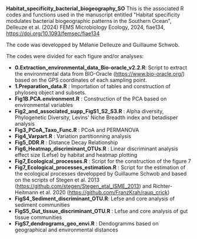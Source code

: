 **Habitat_specificity_bacterial_biogeography_SO**
This is the associated R codes and functions used in the manuscript entitled "Habitat specificity modulates bacterial biogeographic patterns in the Southern Ocean", Delleuze et al. (2024) FEMS Microbiology Ecology, 2024, fiae134, https://doi.org/10.1093/femsec/fiae134

The code was developped by Mélanie Delleuze and Guillaume Schwob.

The codes were divided for each figure and/or analyses: 

- **0.Extraction_environmental_data_Bio-oracle_v2.2.R**: Script to extract the environmental data from BIO-Oracle (https://www.bio-oracle.org/) based on the GPS coordinates of each sampling point.
- **1.Preparation_data.R** : Importation of tables and construction of phyloseq object and subsets.
- **Fig1B.PCA.environment.R** : Construction of the PCA based on environmental variables
- **Fig2_and_associated_supp_FigS1_S2_S3.R** : Alpha diversity, Phylogenetic Diversity, Levins' Niche Breadth index and betadisper analysis
- **Fig3_PCoA_Taxo_Func.R** : PCoA and PERMANOVA
- **Fig4_Varpart.R** : Variation partitionning analysis
- **Fig5_DDR.R** : Distance Decay Relationship
- **Fig6_Heatmap_discriminant_OTUs.R** : Linear discriminant analysis effect size (Lefse) by habitat and heatmap plotting
- **Fig7_Ecological_processes.R** : Script for the construction of the figure 7
- **Fig7_Ecological_processes_estimation.R** : Script for the estimation of the ecological processes developped by Guillaume Schwob and based on the scripts of Stegen et al. 2013 (https://github.com/stegen/Stegen_etal_ISME_2013) and Richter-Heitmann et al. 2020 (https://github.com/FranzKrah/raup_crick)
- **FigS4_Sediment_discriminant_OTU.R**: Lefse and core analysis of sediment communities
- **FigS5_Gut_tissue_discriminant_OTU.R** : Lefse and core analysis of gut tissue communities
- **FigS7_dendrograms_geo_envi.R** : Dendogramms based on geographical and environmental distances
